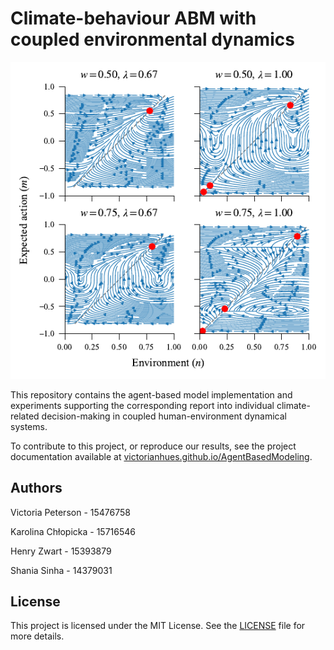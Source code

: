 # Climate-behaviour ABM with coupled environmental dynamics

![Phase portraits from mean-field analysis of climate-related decision-making ABM](static/phase_portraits.png)

This repository contains the agent-based model implementation and experiments supporting the corresponding
report into individual climate-related decision-making in coupled human-environment dynamical systems.


To contribute to this project, or reproduce our results, see the project documentation available at 
[victorianhues.github.io/AgentBasedModeling](https://victorianhues.github.io/AgentBasedModeling/).



## Authors

Victoria Peterson - 15476758

Karolina Chłopicka - 15716546

Henry Zwart - 15393879

Shania Sinha - 14379031


## License

This project is licensed under the MIT License. See the [LICENSE](LICENSE) file for more details.
